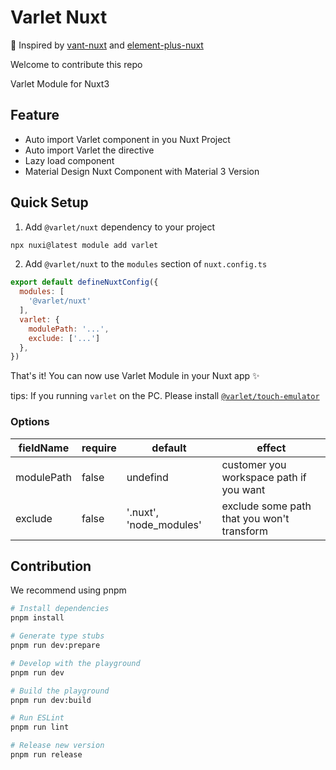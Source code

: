 # Varlet Nuxt

🌟 Inspired by [vant-nuxt](https://github.com/vant-ui/vant-nuxt) and [element-plus-nuxt](https://github.com/element-plus/element-plus-nuxt)

Welcome to contribute this repo

Varlet Module for Nuxt3

## Feature

- Auto import Varlet component in you Nuxt Project
- Auto import Varlet the directive
- Lazy load component
- Material Design Nuxt Component with Material 3 Version

## Quick Setup

1. Add `@varlet/nuxt` dependency to your project

```bash
npx nuxi@latest module add varlet
```

2. Add `@varlet/nuxt` to the `modules` section of `nuxt.config.ts`

```js
export default defineNuxtConfig({
  modules: [
    '@varlet/nuxt'
  ],
  varlet: {
    modulePath: '...',
    exclude: ['...']
  },
})
```

That's it! You can now use Varlet Module in your Nuxt app ✨

tips: If you running `varlet` on the PC. Please install [`@varlet/touch-emulator`](https://varlet.gitee.io/varlet-ui/#/zh-CN/browserAdaptation)

### Options

|fieldName|require|default|effect|
|--|--|--|--|
|modulePath|false|undefind|customer you workspace path if you want|
|exclude|false|'.nuxt', 'node_modules'|exclude some path that you won't transform|

## Contribution

We recommend using pnpm

```bash
# Install dependencies
pnpm install

# Generate type stubs
pnpm run dev:prepare

# Develop with the playground
pnpm run dev

# Build the playground
pnpm run dev:build

# Run ESLint
pnpm run lint

# Release new version
pnpm run release
```
